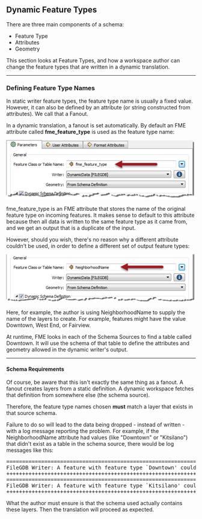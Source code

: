 ## Dynamic Feature Types ##

There are three main components of a schema:

- Feature Type
- Attributes
- Geometry

This section looks at Feature Types, and how a workspace author can change the feature types that are written in a dynamic translation.

---

### Defining Feature Type Names ###

In static writer feature types, the feature type name is usually a fixed value. However, it can also be defined by an attribute (or string constructed from attributes). We call that a Fanout.

In a dynamic translation, a fanout is set automatically. By default an FME attribute called **fme&#95;feature&#95;type** is used as the feature type name:

![](./Images/Img3.047.DynamicWriterFTParameter.png)

fme&#95;feature&#95;type is an FME attribute that stores the name of the original feature type on incoming features. It makes sense to default to this attribute because then all data is written to the same feature type as it came from, and we get an output that is a duplicate of the input.

However, should you wish, there's no reason why a different attribute couldn't be used, in order to define a different set of output feature types:

![](./Images/Img3.048.DynamicWriterFTParameterSet.png)

Here, for example, the author is using NeighborhoodName to supply the name of the layers to create. For example, features might have the value Downtown, West End, or Fairview.

At runtime, FME looks in each of the Schema Sources to find a table called Downtown. It will use the schema of that table to define the attributes and geometry allowed in the dynamic writer's output.

---

#### Schema Requirements ####

Of course, be aware that this isn't exactly the same thing as a fanout. A fanout creates layers from a static definition. A dynamic workspace fetches that definition from somewhere else (the schema source).

Therefore, the feature type names chosen **must** match a layer that exists in that source schema.

Failure to do so will lead to the data being dropped - instead of written - with a log message reporting the problem. For example, if the NeighborhoodName attribute had values (like "Downtown" or "Kitsilano") that didn't exist as a table in the schema source, there would be log messages like this:

<pre>
===========================================================================
FileGDB Writer: A feature with feature type `Downtown' could not be written
+++++++++++++++++++++++++++++++++++++++++++++++++++++++++++++++++++++++++++
===========================================================================
FileGDB Writer: A feature with feature type `Kitsilano' could not be written
+++++++++++++++++++++++++++++++++++++++++++++++++++++++++++++++++++++++++++
</pre>

What the author must ensure is that the schema used actually contains these layers. Then the translation will proceed as expected.